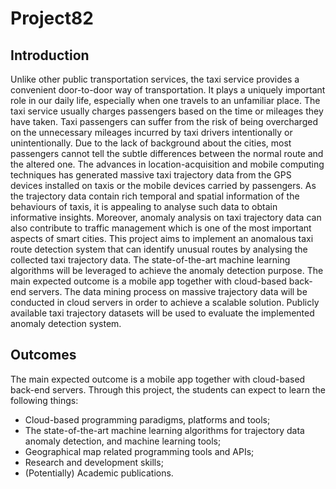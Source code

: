 # Project82

## Introduction

Unlike other public transportation services, the taxi service provides a convenient door-to-door way of transportation. It plays a uniquely important role in our daily life, especially when one travels to an unfamiliar place. The taxi service usually charges passengers based on the time or mileages they have taken. Taxi passengers can suffer from the risk of being overcharged on the unnecessary mileages incurred by taxi drivers intentionally or unintentionally. Due to the lack of background about the cities, most passengers cannot tell the subtle differences between the normal route and the altered one. The advances in location-acquisition and mobile computing techniques has generated massive taxi trajectory data from the GPS devices installed on taxis or the mobile devices carried by passengers. As the trajectory data contain rich temporal and spatial information of the behaviours of taxis, it is appealing to analyse such data to obtain informative insights. Moreover, anomaly analysis on taxi trajectory data can also contribute to traffic management which is one of the most important aspects of smart cities. This project aims to implement an anomalous taxi route detection system that can identify unusual routes by analysing the collected taxi trajectory data. The state-of-the-art machine learning algorithms will be leveraged to achieve the anomaly detection purpose. The main expected outcome is a mobile app together with cloud-based back-end servers. The data mining process on massive trajectory data will be conducted in cloud servers in order to achieve a scalable solution. Publicly available taxi trajectory datasets will be used to evaluate the implemented anomaly detection system.

## Outcomes

The main expected outcome is a mobile app together with cloud-based back-end servers. 
Through this project, the students can expect to learn the following things: 
 * Cloud-based programming paradigms, platforms and tools; 
 * The state-of-the-art machine learning algorithms for trajectory data anomaly detection, and machine learning tools; 
 * Geographical map related programming tools and APIs; 
 * Research and development skills; 
 * (Potentially) Academic publications. 
